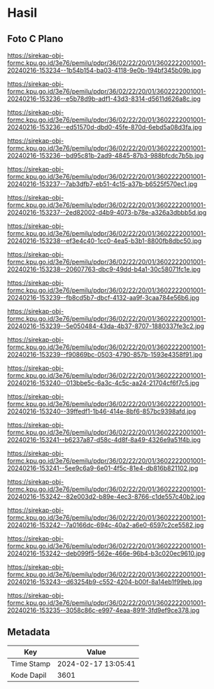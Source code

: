 # Hasil

## Foto C Plano

https://sirekap-obj-formc.kpu.go.id/3e76/pemilu/pdpr/36/02/22/20/01/3602222001001-20240216-153234--1b54b154-ba03-4118-9e0b-194bf345b09b.jpg

https://sirekap-obj-formc.kpu.go.id/3e76/pemilu/pdpr/36/02/22/20/01/3602222001001-20240216-153236--e5b78d9b-adf1-43d3-8314-d5611d626a8c.jpg

https://sirekap-obj-formc.kpu.go.id/3e76/pemilu/pdpr/36/02/22/20/01/3602222001001-20240216-153236--ed51570d-dbd0-45fe-870d-6ebd5a08d3fa.jpg

https://sirekap-obj-formc.kpu.go.id/3e76/pemilu/pdpr/36/02/22/20/01/3602222001001-20240216-153236--bd95c81b-2ad9-4845-87b3-988bfcdc7b5b.jpg

https://sirekap-obj-formc.kpu.go.id/3e76/pemilu/pdpr/36/02/22/20/01/3602222001001-20240216-153237--7ab3dfb7-eb51-4c15-a37b-b6525f570ec1.jpg

https://sirekap-obj-formc.kpu.go.id/3e76/pemilu/pdpr/36/02/22/20/01/3602222001001-20240216-153237--2ed82002-d4b9-4073-b78e-a326a3dbbb5d.jpg

https://sirekap-obj-formc.kpu.go.id/3e76/pemilu/pdpr/36/02/22/20/01/3602222001001-20240216-153238--ef3e4c40-1cc0-4ea5-b3b1-8800fb8dbc50.jpg

https://sirekap-obj-formc.kpu.go.id/3e76/pemilu/pdpr/36/02/22/20/01/3602222001001-20240216-153238--20607763-dbc9-49dd-b4a1-30c58071fc1e.jpg

https://sirekap-obj-formc.kpu.go.id/3e76/pemilu/pdpr/36/02/22/20/01/3602222001001-20240216-153239--fb8cd5b7-dbcf-4132-aa9f-3caa784e56b6.jpg

https://sirekap-obj-formc.kpu.go.id/3e76/pemilu/pdpr/36/02/22/20/01/3602222001001-20240216-153239--5e050484-43da-4b37-8707-1880337fe3c2.jpg

https://sirekap-obj-formc.kpu.go.id/3e76/pemilu/pdpr/36/02/22/20/01/3602222001001-20240216-153239--f90869bc-0503-4790-857b-1593e4358f91.jpg

https://sirekap-obj-formc.kpu.go.id/3e76/pemilu/pdpr/36/02/22/20/01/3602222001001-20240216-153240--013bbe5c-6a3c-4c5c-aa24-21704cf6f7c5.jpg

https://sirekap-obj-formc.kpu.go.id/3e76/pemilu/pdpr/36/02/22/20/01/3602222001001-20240216-153240--39ffedf1-1b46-414e-8bf6-857bc9398afd.jpg

https://sirekap-obj-formc.kpu.go.id/3e76/pemilu/pdpr/36/02/22/20/01/3602222001001-20240216-153241--b6237a87-d58c-4d8f-8a49-4326e9a51f4b.jpg

https://sirekap-obj-formc.kpu.go.id/3e76/pemilu/pdpr/36/02/22/20/01/3602222001001-20240216-153241--5ee9c6a9-6e01-4f5c-81e4-db816b821102.jpg

https://sirekap-obj-formc.kpu.go.id/3e76/pemilu/pdpr/36/02/22/20/01/3602222001001-20240216-153242--82e003d2-b89e-4ec3-8766-c1de557c40b2.jpg

https://sirekap-obj-formc.kpu.go.id/3e76/pemilu/pdpr/36/02/22/20/01/3602222001001-20240216-153242--7a0166dc-694c-40a2-a6e0-6597c2ce5582.jpg

https://sirekap-obj-formc.kpu.go.id/3e76/pemilu/pdpr/36/02/22/20/01/3602222001001-20240216-153242--deb099f5-562e-466e-96b4-b3c020ec9610.jpg

https://sirekap-obj-formc.kpu.go.id/3e76/pemilu/pdpr/36/02/22/20/01/3602222001001-20240216-153243--d63254b9-c552-4204-b00f-8a14eb1f99eb.jpg

https://sirekap-obj-formc.kpu.go.id/3e76/pemilu/pdpr/36/02/22/20/01/3602222001001-20240216-153235--3058c86c-e997-4eaa-891f-3fd9ef9ce378.jpg


## Metadata

| Key        | Value               |
| ---------- | ------------------- |
| Time Stamp | 2024-02-17 13:05:41 |
| Kode Dapil | 3601                |



